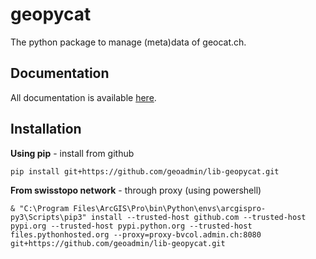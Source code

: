 # geopycat
The python package to manage (meta)data of geocat.ch.
## Documentation
All documentation is available [here](https://geoadmin.github.io/lib-geopycat/).
## Installation
**Using pip** -  install from github
```
pip install git+https://github.com/geoadmin/lib-geopycat.git
```
**From swisstopo network** - through proxy (using powershell)
```
& "C:\Program Files\ArcGIS\Pro\bin\Python\envs\arcgispro-py3\Scripts\pip3" install --trusted-host github.com --trusted-host pypi.org --trusted-host pypi.python.org --trusted-host files.pythonhosted.org --proxy=proxy-bvcol.admin.ch:8080 git+https://github.com/geoadmin/lib-geopycat.git
```
